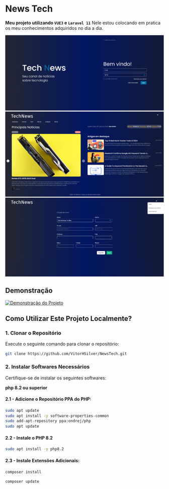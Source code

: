 # News Tech	
**Meu projeto utilizando `VUE3` e `Laravel 11`**
Nele estou colocando em pratica os meu conhecimentos adquiridos no dia a dia.

![Print](assets/login.png)
![Print](assets/home.png)
![Print](assets/create_user.png)

## Demonstração

[![Demonstração do Projeto](https://user-images.githubusercontent.com/47686437/168548113-b3cd4206-3281-445b-b7c6-bc0a3251293d.png)](https://youtu.be/l6ZL00RgNKU)


## Como Utilizar Este Projeto Localmente?

### 1. Clonar o Repositório
Execute o seguinte comando para clonar o repositório:

```bash
git clone https://github.com/VitorHSilver/NewsTech.git
```

### 2. Instalar Softwares Necessários
Certifique-se de instalar os seguintes softwares:

**php 8.2 ou superior**

#### 2.1 -  Adicione o Repositório PPA do PHP:
```bash
sudo apt update
sudo apt install -y software-properties-common
sudo add-apt-repository ppa:ondrej/php
sudo apt update
```

#### 2.2 - Instale o PHP 8.2
```bash
sudo apt install -y php8.2
```
#### 2.3 - Instale Extensões Adicionais:

```bash
composer install
```
```bash 
composer update
```

